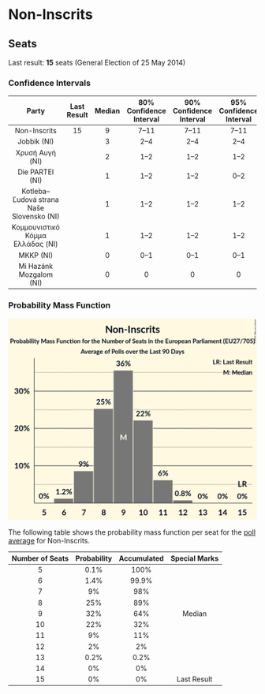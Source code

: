 # Non-Inscrits

## Seats

Last result: **15** seats (General Election of 25 May 2014)

### Confidence Intervals

| Party | Last Result | Median | 80% Confidence Interval | 90% Confidence Interval | 95% Confidence Interval | 99% Confidence Interval |
|:-----:|:-----------:|:------:|:-----------------------:|:-----------------------:|:-----------------------:|:-----------------------:|
| Non-Inscrits | 15 | 9 | 7–11 | 7–11 | 7–11 | 6–12 |
| Jobbik (NI) | | 3 | 2–4 | 2–4 | 2–4 | 2–4 |
| Χρυσή Αυγή (NI) | | 2 | 1–2 | 1–2 | 1–2 | 1–2 |
| Die PARTEI (NI) | | 1 | 1–2 | 1–2 | 0–2 | 0–2 |
| Kotleba–Ľudová strana Naše Slovensko (NI) | | 1 | 1–2 | 1–2 | 1–2 | 1–2 |
| Κομμουνιστικό Κόμμα Ελλάδας (NI) | | 1 | 1–2 | 1–2 | 1–2 | 1–2 |
| MKKP (NI) | | 0 | 0–1 | 0–1 | 0–1 | 0–1 |
| Mi Hazánk Mozgalom (NI) | | 0 | 0 | 0 | 0 | 0 |

### Probability Mass Function

![Graph with seats probability mass function not yet produced](average-seats-pmf-non-inscrits.png "Seats Probability Mass Function")

The following table shows the probability mass function per seat for the [poll average](average.html) for Non-Inscrits.

| Number of Seats | Probability | Accumulated | Special Marks |
|:---------------:|:-----------:|:-----------:|:-------------:|
| 5 | 0.1% | 100% |  |
| 6 | 1.4% | 99.9% |  |
| 7 | 9% | 98% |  |
| 8 | 25% | 89% |  |
| 9 | 32% | 64% | Median |
| 10 | 22% | 32% |  |
| 11 | 9% | 11% |  |
| 12 | 2% | 2% |  |
| 13 | 0.2% | 0.2% |  |
| 14 | 0% | 0% |  |
| 15 | 0% | 0% | Last Result |


